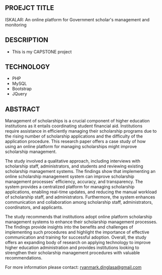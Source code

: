 ## PROEJCT TITLE
ISKALAR: An online platform for Government scholar's management and monitoring

## DESCRIPTION
- This is my CAPSTONE project

## TECHNOLOGY
- PHP
- MySQL
- Bootstrap
- JQuery

## ABSTRACT

Management of scholarships is a crucial component of higher education institutions as it entails coordinating student financial aid. Institutions require assistance in efficiently managing their scholarship programs due to the rising number of scholarship applications and the difficulty of the application procedure. This research paper offers a case study of how using an online platform for managing scholarships might improve scholarship management.

The study involved a qualitative approach, including interviews with scholarship staff, administrators, and students and reviewing existing scholarship management systems. The findings show that implementing an online scholarship management system can improve scholarship management processes' efficiency, accuracy, and transparency. The system provides a centralized platform for managing scholarship applications, enabling real-time updates, and reducing the manual workload of scholarship staff, and administrators. Furthermore, the system enhances communication and collaboration among scholarship staff, administrators, coordinators, and applicants.

The study recommends that institutions adopt online platform scholarship management systems to enhance their scholarship management processes. The findings provide insights into the benefits and challenges of implementing such procedures and highlight the importance of effective communication and training for successful adoption.
Overall, the study offers an expanding body of research on applying technology to improve higher education administration and provides institutions looking to strengthen their scholarship management procedures with valuable recommendations.

For more information please contact:
ryanmark.dinglasa@gmail.com


